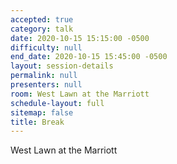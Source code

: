 ```yaml
---
accepted: true
category: talk
date: 2020-10-15 15:15:00 -0500
difficulty: null
end_date: 2020-10-15 15:45:00 -0500
layout: session-details
permalink: null
presenters: null
room: West Lawn at the Marriott
schedule-layout: full
sitemap: false
title: Break
---
```


West Lawn at the Marriott